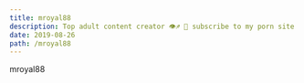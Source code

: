 ```yaml
---
title: mroyal88
description: Top adult content creator 👁♐️ 👑 subscribe to my porn site below IG Missskaylax
date: 2019-08-26
path: /mroyal88
---
```


mroyal88